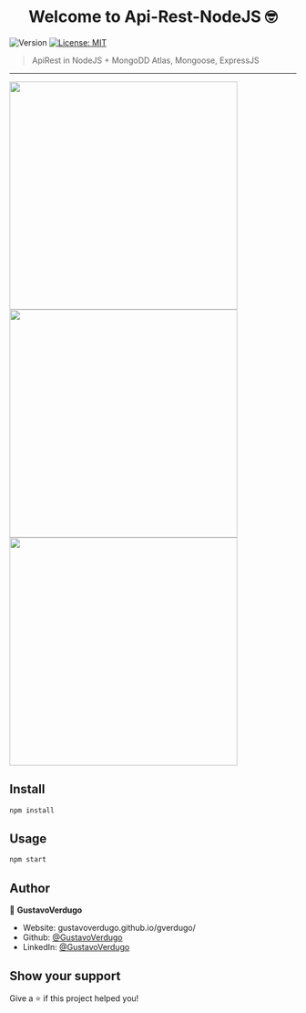 <h1 align="center">Welcome to Api-Rest-NodeJS 🤓</h1>
<p>
  <img alt="Version" src="https://img.shields.io/badge/version-1.0.0-blue.svg?cacheSeconds=2592000" />
  <a href="#" target="_blank">
    <img alt="License: MIT" src="https://img.shields.io/badge/License-MIT-yellow.svg" />
  </a>
</p>

> ApiRest in NodeJS + MongoDD Atlas, Mongoose, ExpressJS

---

<img src="https://cdn.iconscout.com/icon/free/png-512/node-js-1174925.png" width="400"> <img src="https://img.icons8.com/color/452/mongodb.png" width="400"> <img src="https://hemisferionoticias.mx/wp-content/uploads/2021/01/express-facebook-share.png" width="400">


## Install

```sh
npm install
```

## Usage

```sh
npm start
```

## Author

👤 **GustavoVerdugo**

* Website: gustavoverdugo.github.io/gverdugo/
* Github: [@GustavoVerdugo](https://github.com/GustavoVerdugo)
* LinkedIn: [@GustavoVerdugo](https://www.linkedin.com/in/gustavo-verdugo-ortiz-37b032168/)

## Show your support

Give a ⭐️ if this project helped you!
